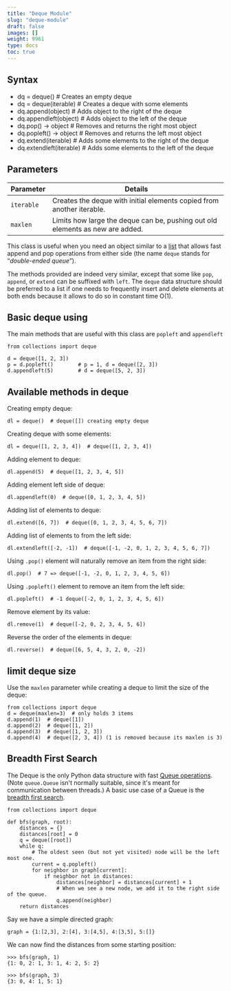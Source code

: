 ```yaml
---
title: "Deque Module"
slug: "deque-module"
draft: false
images: []
weight: 9961
type: docs
toc: true
---
```


## Syntax
- dq = deque()            # Creates an empty deque
- dq = deque(iterable)    # Creates a deque with some elements
- dq.append(object)       # Adds object to the right of the deque
- dq.appendleft(object)   # Adds object to the left of the deque
- dq.pop() -> object      # Removes and returns the right most object
- dq.popleft() -> object  # Removes and returns the left most object
- dq.extend(iterable)     # Adds some elements to the right of the deque
- dq.extendleft(iterable) # Adds some elements to the left of the deque


## Parameters
| Parameter | Details |
| ------ | ------ |
| `iterable`   | Creates the deque with initial elements copied from another iterable.   |
| `maxlen`   | Limits how large the deque can be, pushing out old elements as new are added.   |

This class is useful when you need an object similar to a [list](https://www.wikiod.com/python/list) that allows fast append and pop operations from either side (the name `deque` stands for  “*double-ended queue*”).

The methods provided are indeed very similar, except that some like `pop`, `append`, or `extend` can be suffixed with `left`. The `deque` data structure should be preferred to a list if one needs to frequently insert and delete elements at both ends because it allows to do so in constant time O(1).



## Basic deque using
The main methods that are useful with this class are `popleft` and `appendleft`

    from collections import deque
    
    d = deque([1, 2, 3])
    p = d.popleft()        # p = 1, d = deque([2, 3])
    d.appendleft(5)        # d = deque([5, 2, 3])


## Available methods in deque
Creating empty deque:

    dl = deque()  # deque([]) creating empty deque

Creating deque with some elements:

    dl = deque([1, 2, 3, 4])  # deque([1, 2, 3, 4])
Adding element to deque:

    dl.append(5)  # deque([1, 2, 3, 4, 5])
Adding element left side of deque:

    dl.appendleft(0)  # deque([0, 1, 2, 3, 4, 5])

Adding list of elements to deque:

    dl.extend([6, 7])  # deque([0, 1, 2, 3, 4, 5, 6, 7])

Adding list of elements to from the left side:

    dl.extendleft([-2, -1])  # deque([-1, -2, 0, 1, 2, 3, 4, 5, 6, 7])

Using `.pop()` element will naturally remove an item from the right side:

    dl.pop()  # 7 => deque([-1, -2, 0, 1, 2, 3, 4, 5, 6])

Using `.popleft()` element to remove an item from the left side:

    dl.popleft()  # -1 deque([-2, 0, 1, 2, 3, 4, 5, 6])

Remove element by its value:

    dl.remove(1)  # deque([-2, 0, 2, 3, 4, 5, 6])

Reverse the order of the elements in deque:

    dl.reverse()  # deque([6, 5, 4, 3, 2, 0, -2])

## limit deque size
Use the `maxlen` parameter while creating a deque to limit the size of the deque:

    from collections import deque
    d = deque(maxlen=3)  # only holds 3 items
    d.append(1)  # deque([1])
    d.append(2)  # deque([1, 2])
    d.append(3)  # deque([1, 2, 3])
    d.append(4)  # deque([2, 3, 4]) (1 is removed because its maxlen is 3)


## Breadth First Search
The Deque is the only Python data structure with fast [Queue operations][1]. (Note `queue.Queue` isn't normally suitable, since it's meant for communication between threads.) A basic use case of a Queue is the [breadth first search][2].

    from collections import deque

    def bfs(graph, root):
        distances = {}
        distances[root] = 0
        q = deque([root])
        while q:
            # The oldest seen (but not yet visited) node will be the left most one.
            current = q.popleft()
            for neighbor in graph[current]:
                if neighbor not in distances:
                    distances[neighbor] = distances[current] + 1
                    # When we see a new node, we add it to the right side of the queue.
                    q.append(neighbor)
        return distances

Say we have a simple directed graph:

    graph = {1:[2,3], 2:[4], 3:[4,5], 4:[3,5], 5:[]}

We can now find the distances from some starting position:

    >>> bfs(graph, 1)
    {1: 0, 2: 1, 3: 1, 4: 2, 5: 2}

    >>> bfs(graph, 3)
    {3: 0, 4: 1, 5: 1}


  [1]: https://en.wikipedia.org/wiki/Queue_(abstract_data_type)
  [2]: https://en.wikipedia.org/wiki/Breadth-first_search

